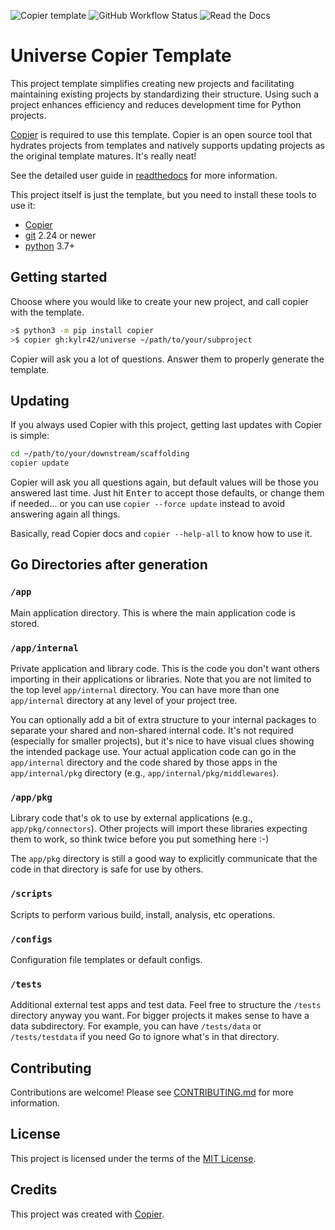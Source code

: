![Copier template](https://img.shields.io/badge/template%20engine-copier-informational)
![GitHub Workflow Status](https://img.shields.io/github/actions/workflow/status/lincc-frameworks/python-project-template/ci.yml)
![Read the Docs](https://img.shields.io/readthedocs/lincc-ppt)

# Universe Copier Template


This project template simplifies creating new projects and facilitating maintaining existing projects by standardizing their structure. Using such a project enhances efficiency and reduces development time for Python projects.

[Copier](https://copier.readthedocs.io/en/latest/) is required to use this template. Copier is an open source tool that hydrates projects from templates and natively supports updating projects as the original template matures. It's really neat!

See the detailed user guide in [readthedocs](https://lincc-ppt.readthedocs.io/) for more information.


This project itself is just the template, but you need to install these tools to use it:

- [Copier](https://copier.readthedocs.io/en/latest/)
- [git](https://git-scm.com/) 2.24 or newer
- [python](https://www.python.org/) 3.7+

## Getting started

Choose where you would like to create your new project, and call copier with the template.

```bash
>$ python3 -m pip install copier
>$ copier gh:kylr42/universe ~/path/to/your/subproject
```

Copier will ask you a lot of questions. Answer them to properly generate the template.

## Updating

If you always used Copier with this project, getting last updates with Copier is simple:

```bash
cd ~/path/to/your/downstream/scaffolding
copier update
```

Copier will ask you all questions again, but default values will be those you answered
last time. Just hit <kbd>Enter</kbd> to accept those defaults, or change them if
needed... or you can use `copier --force update` instead to avoid answering again all
things.

Basically, read Copier docs and `copier --help-all` to know how to use it.

## Go Directories after generation

### `/app`

Main application directory. This is where the main application code is stored. 

### `/app/internal`

Private application and library code. This is the code you don't want others importing in their applications or libraries. Note that you are not limited to the top level `app/internal` directory. You can have more than one `app/internal` directory at any level of your project tree.

You can optionally add a bit of extra structure to your internal packages to separate your shared and non-shared internal code. It's not required (especially for smaller projects), but it's nice to have visual clues showing the intended package use. Your actual application code can go in the `app/internal` directory and the code shared by those apps in the `app/internal/pkg` directory (e.g., `app/internal/pkg/middlewares`).

### `/app/pkg`

Library code that's ok to use by external applications (e.g., `app/pkg/connectors`). Other projects will import these libraries expecting them to work, so think twice before you put something here :-) 

The `app/pkg` directory is still a good way to explicitly communicate that the code in that directory is safe for use by others. 

### `/scripts`

Scripts to perform various build, install, analysis, etc operations. 

### `/configs`

Configuration file templates or default configs.

### `/tests`

Additional external test apps and test data. Feel free to structure the `/tests` directory anyway you want. For bigger projects it makes sense to have a data subdirectory. For example, you can have `/tests/data` or `/tests/testdata` if you need Go to ignore what's in that directory.

## Contributing

Contributions are welcome! Please see [CONTRIBUTING.md](CONTRIBUTING.md) for more information.

## License

This project is licensed under the terms of the [MIT License](LICENSE).

## Credits

This project was created with [Copier](https://copier.readthedocs.io/).
